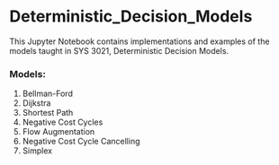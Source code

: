 # Deterministic_Decision_Models

This Jupyter Notebook contains implementations and examples of the models taught in SYS 3021, Deterministic Decision Models.

### Models:

1. Bellman-Ford
2. Dijkstra
3. Shortest Path
4. Negative Cost Cycles
5. Flow Augmentation
6. Negative Cost Cycle Cancelling
7. Simplex
